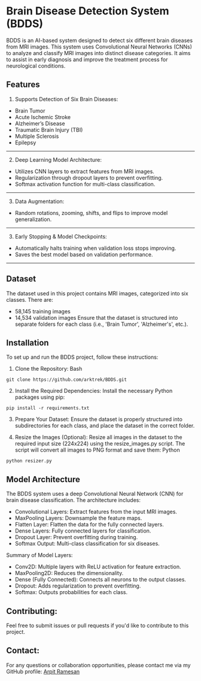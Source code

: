 # Brain Disease Detection System (BDDS)
BDDS is an AI-based system designed to detect six different brain diseases from MRI images. This system uses Convolutional Neural Networks (CNNs) to analyze and classify MRI images into distinct disease categories. It aims to assist in early diagnosis and improve the treatment process for neurological conditions.

## Features
1. Supports Detection of Six Brain Diseases:
- Brain Tumor
- Acute Ischemic Stroke
- Alzheimer’s Disease
- Traumatic Brain Injury (TBI)
- Multiple Sclerosis
- Epilepsy

---
  
2. Deep Learning Model Architecture:
- Utilizes CNN layers to extract features from MRI images.
- Regularization through dropout layers to prevent overfitting.
- Softmax activation function for multi-class classification.

---

3. Data Augmentation:
- Random rotations, zooming, shifts, and flips to improve model generalization.
 
---

3. Early Stopping & Model Checkpoints:
- Automatically halts training when validation loss stops improving.
- Saves the best model based on validation performance.

--- 

## Dataset
The dataset used in this project contains MRI images, categorized into six classes. There are:

- 58,145 training images
- 14,534 validation images
Ensure that the dataset is structured into separate folders for each class (i.e., 'Brain Tumor', 'Alzheimer's', etc.).

## Installation
To set up and run the BDDS project, follow these instructions:

1. Clone the Repository:
  Bash
``` 
git clone https://github.com/arktrek/BDDS.git
```

2. Install the Required Dependencies:
Install the necessary Python packages using pip:
```
pip install -r requirements.txt
```

3. Prepare Your Dataset:
Ensure the dataset is properly structured into subdirectories for each class, and place the dataset in the correct folder.

4. Resize the Images (Optional):
Resize all images in the dataset to the required input size (224x224) using the resize_images.py script. The script will convert all images to PNG format and save them:
Python
```
python resizer.py

```

## Model Architecture
The BDDS system uses a deep Convolutional Neural Network (CNN) for brain disease classification. The architecture includes:

- Convolutional Layers: Extract features from the input MRI images.
- MaxPooling Layers: Downsample the feature maps.
- Flatten Layer: Flatten the data for the fully connected layers.
- Dense Layers: Fully connected layers for classification.
- Dropout Layer: Prevent overfitting during training.
- Softmax Output: Multi-class classification for six diseases.

Summary of Model Layers:
- Conv2D: Multiple layers with ReLU activation for feature extraction.
- MaxPooling2D: Reduces the dimensionality.
- Dense (Fully Connected): Connects all neurons to the output classes.
- Dropout: Adds regularization to prevent overfitting.
- Softmax: Outputs probabilities for each class.

## Contributing:
Feel free to submit issues or pull requests if you'd like to contribute to this project.

## Contact: 
For any questions or collaboration opportunities, please contact me via my GitHub profile: [Arpit Ramesan](mailto:arpitramesan777@gmail.com)

